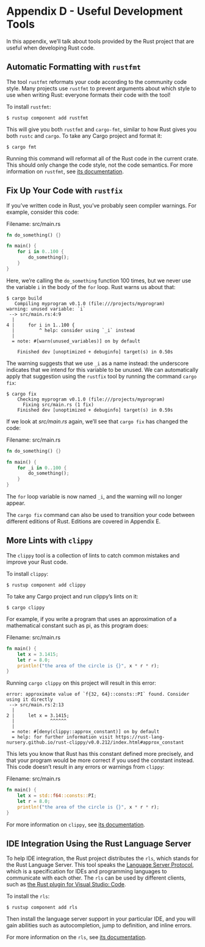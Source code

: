 # Appendix D - Useful Development Tools

In this appendix, we’ll talk about tools provided by the Rust project that are
useful when developing Rust code.

## Automatic Formatting with `rustfmt`

The tool `rustfmt` reformats your code according to the community code style.
Many projects use `rustfmt` to prevent arguments about which style to use when
writing Rust: everyone formats their code with the tool!

To install `rustfmt`:

```text
$ rustup component add rustfmt
```

This will give you both `rustfmt` and `cargo-fmt`, similar to how Rust gives
you both `rustc` and `cargo`. To take any Cargo project and format it:

```text
$ cargo fmt
```

Running this command will reformat all of the Rust code in the current crate.
This should only change the code style, not the code semantics. For more
information on `rustfmt`, see [its documentation][rustfmt].

[rustfmt]: https://github.com/rust-lang-nursery/rustfmt

## Fix Up Your Code with `rustfix`

If you’ve written code in Rust, you’ve probably seen compiler warnings. For
example, consider this code:

<span class="filename">Filename: src/main.rs</span>

```rust
fn do_something() {}

fn main() {
    for i in 0..100 {
        do_something();
    }
}
```

Here, we’re calling the `do_something` function 100 times, but we never use the
variable `i` in the body of the `for` loop. Rust warns us about that:

```text
$ cargo build
   Compiling myprogram v0.1.0 (file:///projects/myprogram)
warning: unused variable: `i`
 --> src/main.rs:4:9
  |
4 |     for i in 1..100 {
  |         ^ help: consider using `_i` instead
  |
  = note: #[warn(unused_variables)] on by default

    Finished dev [unoptimized + debuginfo] target(s) in 0.50s
```

The warning suggests that we use `_i` as a name instead: the underscore
indicates that we intend for this variable to be unused. We can automatically
apply that suggestion using the `rustfix` tool by running the command `cargo
fix`:

```text
$ cargo fix
    Checking myprogram v0.1.0 (file:///projects/myprogram)
      Fixing src/main.rs (1 fix)
    Finished dev [unoptimized + debuginfo] target(s) in 0.59s
```

If we look at *src/main.rs* again, we’ll see that `cargo fix` has changed the
code:

<span class="filename">Filename: src/main.rs</span>

```rust
fn do_something() {}

fn main() {
    for _i in 0..100 {
        do_something();
    }
}
```

The `for` loop variable is now named `_i`, and the warning will no longer
appear.

The `cargo fix` command can also be used to transition your code between
different editions of Rust. Editions are covered in Appendix E.

## More Lints with `clippy`

The `clippy` tool is a collection of lints to catch common mistakes and improve
your Rust code.

To install `clippy`:

```text
$ rustup component add clippy
```

To take any Cargo project and run clippy’s lints on it:

```text
$ cargo clippy
```

For example, if you write a program that uses an approximation of a
mathematical constant such as pi, as this program does:

<span class="filename">Filename: src/main.rs</span>

```rust
fn main() {
    let x = 3.1415;
    let r = 8.0;
    println!("the area of the circle is {}", x * r * r);
}
```

Running `cargo clippy` on this project will result in this error:

```text
error: approximate value of `f{32, 64}::consts::PI` found. Consider using it directly
 --> src/main.rs:2:13
  |
2 |     let x = 3.1415;
  |             ^^^^^^
  |
  = note: #[deny(clippy::approx_constant)] on by default
  = help: for further information visit https://rust-lang-nursery.github.io/rust-clippy/v0.0.212/index.html#approx_constant
```

This lets you know that Rust has this constant defined more precisely, and that
your program would be more correct if you used the constant instead. This code
doesn’t result in any errors or warnings from `clippy`:

<span class="filename">Filename: src/main.rs</span>

```rust
fn main() {
    let x = std::f64::consts::PI;
    let r = 8.0;
    println!("the area of the circle is {}", x * r * r);
}
```

For more information on `clippy`, see [its documentation][clippy].

[clippy]: https://github.com/rust-lang-nursery/rust-clippy

## IDE Integration Using the Rust Language Server

To help IDE integration, the Rust project distributes the `rls`, which stands
for the Rust Language Server. This tool speaks the [Language Server
Protocol][lsp], which is a specification for IDEs and programming languages to
communicate with each other. The `rls` can be used by different clients, such
as [the Rust plugin for Visual Studio: Code][vscode].

[lsp]: http://langserver.org/
[vscode]: https://marketplace.visualstudio.com/items?itemName=rust-lang.rust

To install the `rls`:

```text
$ rustup component add rls
```

Then install the language server support in your particular IDE, and you will
gain abilities such as autocompletion, jump to definition, and inline errors.

For more information on the `rls`, see [its documentation][rls].

[rls]: https://github.com/rust-lang-nursery/rls
